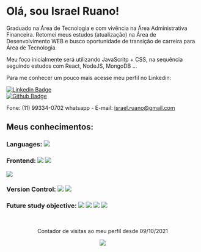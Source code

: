 # Olá, sou Israel Ruano!

Graduado na Área de Tecnologia e com vivência na Área Administrativa Financeira.
Retomei meus estudos (atualização) na Área de Desenvolvimento WEB e busco oportunidade de transição de carreira para Área de Tecnologia.

Meu foco inicialmente será utilizando JavaScritp + CSS, na sequência seguindo estudos com React, NodeJS, MongoDB ...

Para me conhecer um pouco mais acesse meu perfil no Linkedin:

[![Linkedin Badge](https://img.shields.io/badge/-LinkedIn-blue?style=flat-square&logo=Linkedin&logoColor=white&link=https://www.linkedin.com/in/israelruanotavares)](https://www.linkedin.com/in/israelruanotavares/)
<br>
[![Github Badge](https://img.shields.io/badge/-Github-000?style=flat-square&logo=Github&logoColor=white&link=https://github.com/ruanodev)](https://github.com/ruanodev)

Fone: (11) 99334-0702 whatsapp - E-mail: israel.ruano@gmail.com

## Meus conhecimentos:

### Languages: <img src="https://img.shields.io/badge/javascript%20-%23323330.svg?&style=for-the-badge&logo=javascript&logoColor=%23F7DF1E"/>

### Frontend: <img src="https://img.shields.io/badge/html5%20-%23E34F26.svg?&style=for-the-badge&logo=html5&logoColor=white"/> <img src="https://img.shields.io/badge/css3%20-%231572B6.svg?&style=for-the-badge&logo=css3&logoColor=white"/>
<img src="https://img.shields.io/badge/Wordpress-6.1.1-blue?&style=for-the-badge&logo=html5&logoColor=white"/>

### Version Control: <img src="https://img.shields.io/badge/git%20-F05032.svg?&style=for-the-badge&logo=git&logoColor=white"/> <img src="https://img.shields.io/badge/github%20-%23121011.svg?&style=for-the-badge&logo=github&logoColor=white"/>

### Future study objective: <img src="https://img.shields.io/badge/react%20-%2320232a.svg?&style=for-the-badge&logo=react&logoColor=%2361DAFB"/> <img src="https://img.shields.io/badge/node.js%20-%2343853D.svg?&style=for-the-badge&logo=node.js&logoColor=white"/> <img src="https://img.shields.io/badge/mongodb%20-%2320232a.svg?&style=for-the-badge&logo=mongodb&logoColor"/> <img src="https://img.shields.io/badge/kafka%20-%2320232a.svg?&style=for-the-badge&logo=kafka&logoColor"/>

<br>
<p align="center"> Contador de visitas ao meu perfil desde 09/10/2021 </p>
<p align="center"><img alingn="center" src="https://profile-counter.glitch.me/ruanodev/count.svg" /></p>
